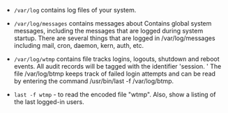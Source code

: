 - `/var/log` contains log files of your system.
- `/var/log/messages` contains messages about Contains global system messages, including the messages that are logged during system startup. There are several things that are logged in /var/log/messages including mail, cron, daemon, kern, auth, etc.
- `/var/log/wtmp` contains file tracks logins, logouts, shutdown and reboot events. All audit records will be tagged with the identifier 'session. ' The file /var/log/btmp keeps track of failed login attempts and can be read by entering the command /usr/bin/last -f /var/log/btmp.

- `last -f wtmp` - to read the encoded file "wtmp". Also, show a listing of the last logged-in users.


